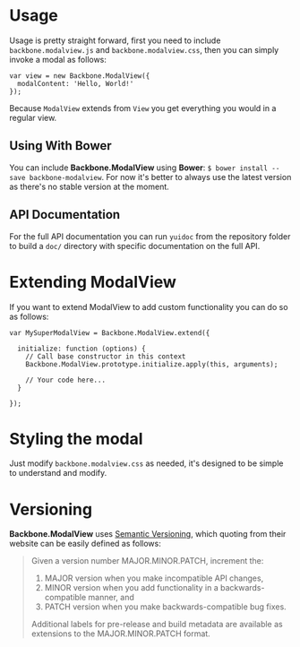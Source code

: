 # Usage
Usage is pretty straight forward, first you need to include
`backbone.modalview.js` and `backbone.modalview.css`, then you can simply 
invoke a modal as follows:

    var view = new Backbone.ModalView({
      modalContent: 'Hello, World!'
    });

Because `ModalView` extends from `View` you get everything you would in a
regular view.

## Using With Bower
You can include **Backbone.ModalView** using **Bower**: `$ bower install --save
backbone-modalview`. For now it's better to always use the latest version as
there's no stable version at the moment.

## API Documentation
For the full API documentation you can run `yuidoc` from the repository folder
to build a `doc/` directory with specific documentation on the full API.

# Extending ModalView
If you want to extend ModalView to add custom functionality you can do so as
follows:


    var MySuperModalView = Backbone.ModalView.extend({

      initialize: function (options) {
        // Call base constructor in this context
        Backbone.ModalView.prototype.initialize.apply(this, arguments);

        // Your code here...
      }

    });

# Styling the modal
Just modify `backbone.modalview.css` as needed, it's designed to be simple to
understand and modify.

# Versioning
**Backbone.ModalView** uses [Semantic Versioning](http://semver.org/), which
quoting from their website can be easily defined as follows:

> Given a version number MAJOR.MINOR.PATCH, increment the:
>
> 1. MAJOR version when you make incompatible API changes,
> 2. MINOR version when you add functionality in a backwards-compatible manner, and
> 3. PATCH version when you make backwards-compatible bug fixes.
>
> Additional labels for pre-release and build metadata are available as extensions to the MAJOR.MINOR.PATCH format.

